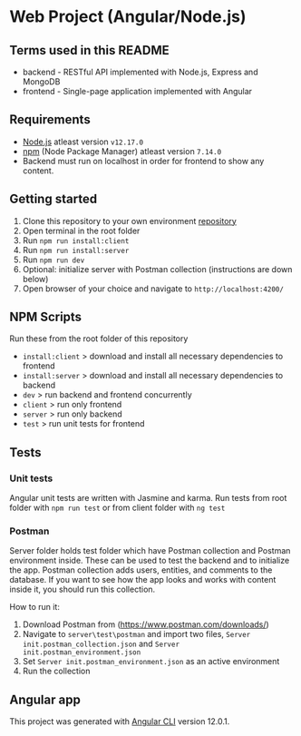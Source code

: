 # Web Project (Angular/Node.js)

## Terms used in this README

- backend - RESTful API implemented with Node.js, Express and MongoDB
- frontend - Single-page application implemented with Angular

## Requirements

- [Node.js](https://nodejs.org/en/) atleast version `v12.17.0`
- [npm](https://www.npmjs.com/get-npm) (Node Package Manager) atleast version `7.14.0`
- Backend must run on localhost in order for frontend to show any content.

## Getting started

1. Clone this repository to your own environment [repository](https://github.com/niiloliimatainen/web-project.git)
2. Open terminal in the root folder
3. Run `npm run install:client`
4. Run `npm run install:server`
5. Run `npm run dev`
6. Optional: initialize server with Postman collection (instructions are down below)
7. Open browser of your choice and navigate to `http://localhost:4200/`

## NPM Scripts

Run these from the root folder of this repository

- `install:client` > download and install all necessary dependencies to frontend
- `install:server` > download and install all necessary dependencies to backend
- `dev` > run backend and frontend concurrently
- `client` > run only frontend
- `server` > run only backend
- `test` > run unit tests for frontend

## Tests

### Unit tests

Angular unit tests are written with Jasmine and karma. Run tests from root folder with `npm run test` or from client folder with `ng test`

### Postman

Server folder holds test folder which have Postman collection and Postman environment inside. These can be used to test the backend and to initialize the app. Postman collection adds users, entities, and comments to the database. If you want to see how the app looks and works with content inside it, you should run this collection.

How to run it:

1. Download Postman from (https://www.postman.com/downloads/)
2. Navigate to `server\test\postman` and import two files, `Server init.postman_collection.json` and `Server init.postman_environment.json`
3. Set `Server init.postman_environment.json` as an active environment
4. Run the collection

## Angular app

This project was generated with [Angular CLI](https://github.com/angular/angular-cli) version 12.0.1.

